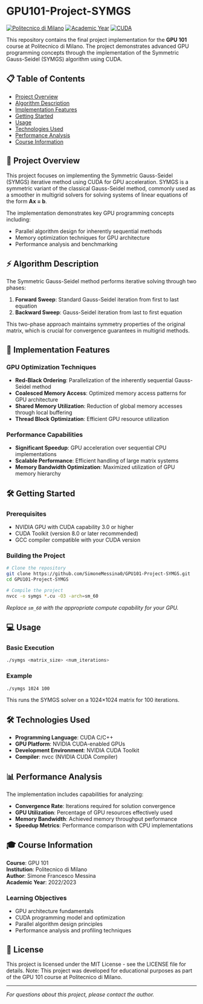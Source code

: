 # GPU101-Project-SYMGS

[![Politecnico di Milano](https://img.shields.io/badge/University-Politecnico%20di%20Milano-blue)](https://www.polimi.it/)
[![Academic Year](https://img.shields.io/badge/Academic%20Year-2024%2F2025-green)](https://github.com/SimoneMessina0/GPU101-Project-SYMGS)
[![CUDA](https://img.shields.io/badge/Language-CUDA-brightgreen)](https://github.com/SimoneMessina0/GPU101-Project-SYMGS)

This repository contains the final project implementation for the **GPU 101** course at Politecnico di Milano. The project demonstrates advanced GPU programming concepts through the implementation of the Symmetric Gauss-Seidel (SYMGS) algorithm using CUDA.

## 📋 Table of Contents

- [Project Overview](#project-overview)
- [Algorithm Description](#algorithm-description)
- [Implementation Features](#implementation-features)
- [Getting Started](#getting-started)
- [Usage](#usage)
- [Technologies Used](#technologies-used)
- [Performance Analysis](#performance-analysis)
- [Course Information](#course-information)

## 🎯 Project Overview

This project focuses on implementing the Symmetric Gauss-Seidel (SYMGS) iterative method using CUDA for GPU acceleration. SYMGS is a symmetric variant of the classical Gauss-Seidel method, commonly used as a smoother in multigrid solvers for solving systems of linear equations of the form **Ax = b**.

The implementation demonstrates key GPU programming concepts including:
- Parallel algorithm design for inherently sequential methods
- Memory optimization techniques for GPU architecture
- Performance analysis and benchmarking

## ⚡ Algorithm Description

The Symmetric Gauss-Seidel method performs iterative solving through two phases:

1. **Forward Sweep**: Standard Gauss-Seidel iteration from first to last equation
2. **Backward Sweep**: Gauss-Seidel iteration from last to first equation

This two-phase approach maintains symmetry properties of the original matrix, which is crucial for convergence guarantees in multigrid methods.

## 🚀 Implementation Features

### GPU Optimization Techniques
- **Red-Black Ordering**: Parallelization of the inherently sequential Gauss-Seidel method
- **Coalesced Memory Access**: Optimized memory access patterns for GPU architecture
- **Shared Memory Utilization**: Reduction of global memory accesses through local buffering
- **Thread Block Optimization**: Efficient GPU resource utilization

### Performance Capabilities
- **Significant Speedup**: GPU acceleration over sequential CPU implementations
- **Scalable Performance**: Efficient handling of large matrix systems
- **Memory Bandwidth Optimization**: Maximized utilization of GPU memory hierarchy

## 🛠️ Getting Started

### Prerequisites
- NVIDIA GPU with CUDA capability 3.0 or higher
- CUDA Toolkit (version 8.0 or later recommended)
- GCC compiler compatible with your CUDA version

### Building the Project
```bash
# Clone the repository
git clone https://github.com/SimoneMessina0/GPU101-Project-SYMGS.git
cd GPU101-Project-SYMGS

# Compile the project
nvcc -o symgs *.cu -O3 -arch=sm_60
```

*Replace `sm_60` with the appropriate compute capability for your GPU.*

## 💻 Usage

### Basic Execution
```bash
./symgs <matrix_size> <num_iterations>
```

### Example
```bash
./symgs 1024 100
```

This runs the SYMGS solver on a 1024×1024 matrix for 100 iterations.

## 🛠️ Technologies Used

- **Programming Language**: CUDA C/C++
- **GPU Platform**: NVIDIA CUDA-enabled GPUs
- **Development Environment**: NVIDIA CUDA Toolkit
- **Compiler**: nvcc (NVIDIA CUDA Compiler)

## 📊 Performance Analysis

The implementation includes capabilities for analyzing:
- **Convergence Rate**: Iterations required for solution convergence
- **GPU Utilization**: Percentage of GPU resources effectively used
- **Memory Bandwidth**: Achieved memory throughput performance
- **Speedup Metrics**: Performance comparison with CPU implementations

## 🎓 Course Information

**Course**: GPU 101  
**Institution**: Politecnico di Milano  
**Author**: Simone Francesco Messina  
**Academic Year**: 2022/2023  

### Learning Objectives
- GPU architecture fundamentals
- CUDA programming model and optimization
- Parallel algorithm design principles
- Performance analysis and profiling techniques

## 📄 License

This project is licensed under the MIT License - see the LICENSE file for details.
Note: This project was developed for educational purposes as part of the GPU 101 course at Politecnico di Milano.

---

*For questions about this project, please contact the author.*
